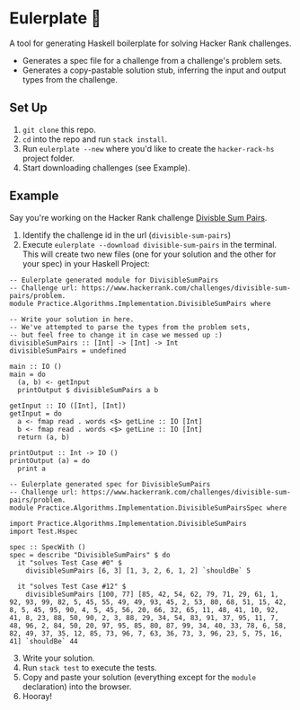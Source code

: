 # Eulerplate 🧙‍

A tool for generating Haskell boilerplate for solving Hacker Rank challenges.

- Generates a spec file for a challenge from a challenge's problem sets.
- Generates a copy-pastable solution stub, inferring the input and output types from the challenge.

## Set Up

1. `git clone` this repo.
2. `cd` into the repo and run `stack install`.
3. Run `eulerplate --new` where you'd like to create the `hacker-rack-hs` project folder.
4. Start downloading challenges (see Example).

## Example


Say you're working on the Hacker Rank challenge [Divisble Sum Pairs](https://www.hackerrank.com/challenges/divisible-sum-pairs/problem). 

1. Identify the challenge id in the url (`divisible-sum-pairs`)
2. Execute `eulerplate --download divisible-sum-pairs` in the terminal. This will create two new files (one for your solution and the other for your spec) in your Haskell Project:

```
-- Eulerplate generated module for DivisibleSumPairs
-- Challenge url: https://www.hackerrank.com/challenges/divisible-sum-pairs/problem.
module Practice.Algorithms.Implementation.DivisibleSumPairs where

-- Write your solution in here.
-- We've attempted to parse the types from the problem sets,
-- but feel free to change it in case we messed up :)
divisibleSumPairs :: [Int] -> [Int] -> Int
divisibleSumPairs = undefined

main :: IO ()
main = do
  (a, b) <- getInput
  printOutput $ divisibleSumPairs a b

getInput :: IO ([Int], [Int])
getInput = do
  a <- fmap read . words <$> getLine :: IO [Int]
  b <- fmap read . words <$> getLine :: IO [Int]
  return (a, b)

printOutput :: Int -> IO ()
printOutput (a) = do
  print a
```

```
-- Eulerplate generated spec for DivisibleSumPairs
-- Challenge url: https://www.hackerrank.com/challenges/divisible-sum-pairs/problem.
module Practice.Algorithms.Implementation.DivisibleSumPairsSpec where

import Practice.Algorithms.Implementation.DivisibleSumPairs
import Test.Hspec

spec :: SpecWith ()
spec = describe "DivisibleSumPairs" $ do
  it "solves Test Case #0" $
    divisibleSumPairs [6, 3] [1, 3, 2, 6, 1, 2] `shouldBe` 5

  it "solves Test Case #12" $
    divisibleSumPairs [100, 77] [85, 42, 54, 62, 79, 71, 29, 61, 1, 92, 93, 99, 82, 5, 45, 55, 49, 49, 93, 45, 2, 53, 80, 68, 51, 15, 42, 8, 5, 45, 95, 90, 4, 5, 45, 56, 20, 66, 32, 65, 11, 48, 41, 10, 92, 41, 8, 23, 88, 50, 90, 2, 3, 88, 29, 34, 54, 83, 91, 37, 95, 11, 7, 48, 96, 2, 84, 50, 20, 97, 95, 85, 80, 87, 99, 34, 40, 33, 78, 6, 58, 82, 49, 37, 35, 12, 85, 73, 96, 7, 63, 36, 73, 3, 96, 23, 5, 75, 16, 41] `shouldBe` 44
```

3. Write your solution.
4. Run `stack test` to execute the tests.
5. Copy and paste your solution (everything except for the `module` declaration) into the browser.
6. Hooray!
